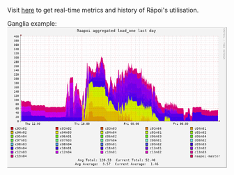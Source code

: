 Visit [here](http://raapoi.vuw.ac.nz/ganglia/) to get real-time metrics and history of Rāpoi's utilisation.

Ganglia example:
<a href="http://raapoi.vuw.ac.nz/ganglia/"><img src="../img/Ganglia_static.PNG"> </a>


